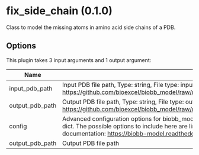 # fix_side_chain (0.1.0)

Class to model the missing atoms in amino acid side chains of a PDB.

## Options

This plugin takes     3     input arguments and 1 output argument:

| Name          | Description             | I/O    | Type   | Default |
|---------------|-------------------------|--------|--------|---------|
| input_pdb_path | Input PDB file path, Type: string, File type: input, Accepted formats: pdb, Example file: https://github.com/bioexcel/biobb_model/raw/master/biobb_model/test/data/model/2ki5.pdb | Input | File | File |
| output_pdb_path | Output PDB file path, Type: string, File type: output, Accepted formats: pdb, Example file: https://github.com/bioexcel/biobb_model/raw/master/biobb_model/test/reference/model/output_pdb_path.pdb | Input | string | string |
| config | Advanced configuration options for biobb_model FixSideChain. This should be passed as a string containing a dict. The possible options to include here are listed under 'properties' in the biobb_model FixSideChain documentation: https://biobb-model.readthedocs.io/en/latest/model.html#module-model.fix_side_chain | Input | string | string |
| output_pdb_path | Output PDB file path | Output | File | File |
